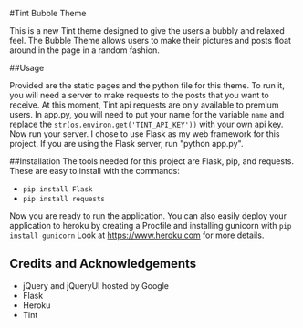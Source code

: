 #Tint Bubble Theme

This is a new Tint theme designed to give the users a bubbly and relaxed feel.
The Bubble Theme allows users to make their pictures and posts float around
in the page in a random fashion.

##Usage

Provided are the static pages and the python file for this theme. To run
it, you will need a server to make requests to the posts that you want to
receive. At this moment, Tint api requests are only available to premium
users. In app.py, you will need to put your name for the variable `name`
and replace the `str(os.environ.get('TINT_API_KEY'))` with your own api key.
Now run your server. I chose to use Flask as my web framework for this project.
If you are using the Flask server, run "python app.py".


##Installation
The tools needed for this project are Flask, pip, and requests.
These are easy to install with the commands:

* `pip install Flask`
* `pip install requests`

Now you are ready to run the application. You can also easily deploy your
application to heroku by creating a Procfile and installing gunicorn with
`pip install gunicorn` Look at https://www.heroku.com for more details.

## Credits and Acknowledgements

* jQuery and jQueryUI hosted by Google
* Flask
* Heroku
* Tint




